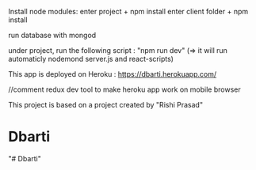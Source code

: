 Install node modules: enter project + npm install enter client folder + npm install

run database with mongod

under project, run the following script : "npm run dev" (=> it will run automaticly nodemond server.js and react-scripts)

This app is deployed on Heroku : https://dbarti.herokuapp.com/ 
 
//comment redux dev tool to make heroku app work on mobile browser

This project is based on a project created by "Rishi Prasad"
# Dbarti
"# Dbarti" 
